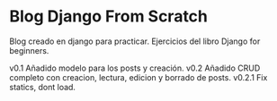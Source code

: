 # Blog Django From Scratch 


Blog creado en django para practicar. Ejercicios del libro Django for beginners. 

v0.1    Añadido modelo para los posts y creación.
v0.2    Añadido CRUD completo con creacion, lectura, edicion y borrado de posts. 
    v0.2.1      Fix statics, dont load.
